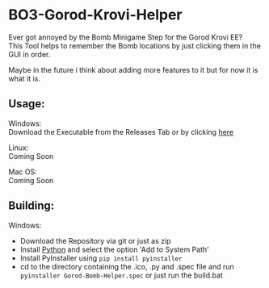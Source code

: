 # BO3-Gorod-Krovi-Helper

Ever got annoyed by the Bomb Minigame Step for the Gorod Krovi EE?<br>
This Tool helps to remember the Bomb locations by just clicking them in the GUI in order.

Maybe in the future i think about adding more features to it but for now it is what it is.

## Usage:

Windows:<br>
Download the Executable from the Releases Tab or by clicking [here](https://github.com/TheCraZyDuDee/BO3-Gorod-Krovi-Helper/releases/latest/download/Gorod-Bomb-Helper.exe)

Linux:<br>
Coming Soon

Mac OS:<br>
Coming Soon

## Building:

Windows:<br>

- Download the Repository via git or just as zip
- Install [Python](https://www.python.org/downloads/) and select the option 'Add to System Path'
- Install PyInstaller using `pip install pyinstaller`
- cd to the directory containing the .ico, .py and .spec file and run `pyinstaller Gorod-Bomb-Helper.spec` or just run the build.bat
